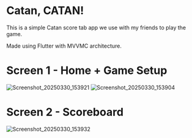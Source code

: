 # Catan, CATAN!

This is a simple Catan score tab app we use with my friends to play the game.

Made using Flutter with MVVMC architecture. 

# Screen 1 - Home + Game Setup

![Screenshot_20250330_153921](https://github.com/user-attachments/assets/192a030a-c2c0-4e58-acee-f71a5195a197)
![Screenshot_20250330_153904](https://github.com/user-attachments/assets/ebcbfb92-ebab-461a-8f06-6e2e7f21d976)

# Screen 2 - Scoreboard 

![Screenshot_20250330_153932](https://github.com/user-attachments/assets/bc4cf3d6-cd7d-452a-ae45-3894cdcc1f41)
